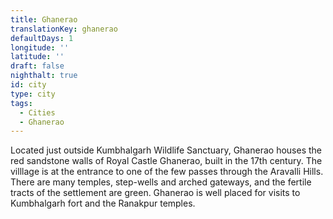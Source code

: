 ```yaml
---
title: Ghanerao
translationKey: ghanerao
defaultDays: 1
longitude: ''
latitude: ''
draft: false
nighthalt: true
id: city
type: city
tags:
  - Cities
  - Ghanerao
---
```

Located just outside Kumbhalgarh Wildlife Sanctuary, Ghanerao houses the red sandstone walls of Royal Castle Ghanerao, built in the 17th century. The villlage is at the entrance to one of the few passes through the Aravalli Hills. There are many temples, step-wells and arched gateways, and the fertile tracts of the settlement are green. Ghanerao is well placed for visits to Kumbhalgarh fort and the Ranakpur temples.